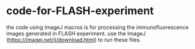 # code-for-FLASH-experiment
the code using ImageJ macros is for processing the immunofluorescence images generated in FLASH experiment. 
use the ImageJ (https://imagej.net/ij/download.html) to run these files.
